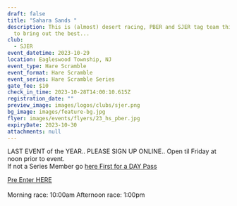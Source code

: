 ```yaml
---
draft: false
title: "Sahara Sands "
description: This is (almost) desert racing, PBER and SJER tag team this event
  to bring out the best...
club:
  - SJER
event_datetime: 2023-10-29
location: Eagleswood Township, NJ
event_type: Hare Scramble
event_format: Hare Scramble
event_series: Hare Scramble Series
gate_fee: $10
check_in_time: 2023-10-28T14:00:10.615Z
registration_date: ""
preview_image: images/logos/clubs/sjer.png
bg_image: images/feature-bg.jpg
flyer: images/events/flyers/23_hs_pber.jpg
expiryDate: 2023-10-30
attachments: null
---
```

LAST EVENT of the YEAR.. PLEASE SIGN UP ONLINE..  Open til Friday at noon prior to event.\
If not a Series Member go [here First for a DAY Pass ](https://www.moto-tally.com/ECEA/ECEA/SeriesRegistration.aspx)

[Pre Enter HERE  ](https://www.moto-tally.com/ECEA/ECEA/PreEntry.aspx)\
\
Morning race: 10:00am
Afternoon race: 1:00pm